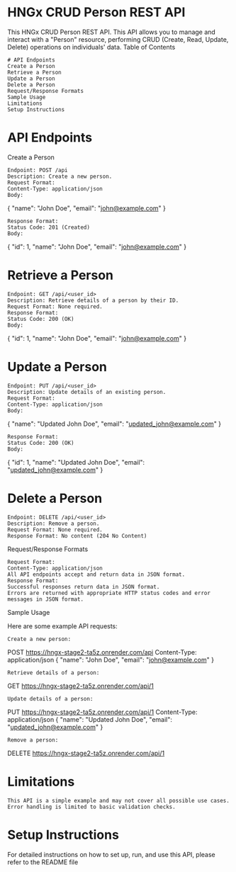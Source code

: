 # HNGx CRUD Person REST API

This HNGx CRUD Person REST API. This API allows you to manage and interact with a "Person" resource, performing CRUD (Create, Read, Update, Delete) operations on individuals' data.
Table of Contents

    # API Endpoints
    Create a Person
    Retrieve a Person
    Update a Person
    Delete a Person
    Request/Response Formats
    Sample Usage
    Limitations
    Setup Instructions

# API Endpoints
Create a Person

    Endpoint: POST /api
    Description: Create a new person.
    Request Format:
    Content-Type: application/json
    Body:

{
"name": "John Doe",
"email": "john@example.com"
}

    Response Format:
    Status Code: 201 (Created)
    Body:

{
"id": 1,
"name": "John Doe",
"email": "john@example.com"
}

# Retrieve a Person

    Endpoint: GET /api/<user_id>
    Description: Retrieve details of a person by their ID.
    Request Format: None required.
    Response Format:
    Status Code: 200 (OK)
    Body:

{
"id": 1,
"name": "John Doe",
"email": "john@example.com"
}

# Update a Person

    Endpoint: PUT /api/<user_id>
    Description: Update details of an existing person.
    Request Format:
    Content-Type: application/json
    Body:

{
"name": "Updated John Doe",
"email": "updated_john@example.com"
}

    Response Format:
    Status Code: 200 (OK)
    Body:

{
"id": 1,
"name": "Updated John Doe",
"email": "updated_john@example.com"
}

# Delete a Person

    Endpoint: DELETE /api/<user_id>
    Description: Remove a person.
    Request Format: None required.
    Response Format: No content (204 No Content)

Request/Response Formats

    Request Format:
    Content-Type: application/json
    All API endpoints accept and return data in JSON format.
    Response Format:
    Successful responses return data in JSON format.
    Errors are returned with appropriate HTTP status codes and error messages in JSON format.

Sample Usage

Here are some example API requests:

    Create a new person:

POST https://hngx-stage2-ta5z.onrender.com/api
Content-Type: application/json
{
"name": "John Doe",
"email": "john@example.com"
}

    Retrieve details of a person:

GET https://hngx-stage2-ta5z.onrender.com/api/1

    Update details of a person:

PUT https://hngx-stage2-ta5z.onrender.com/api/1
Content-Type: application/json
{
"name": "Updated John Doe",
"email": "updated_john@example.com"
}

    Remove a person:

DELETE https://hngx-stage2-ta5z.onrender.com/api/1

# Limitations

    This API is a simple example and may not cover all possible use cases.
    Error handling is limited to basic validation checks.

# Setup Instructions

For detailed instructions on how to set up, run, and use this API, please refer to the README file